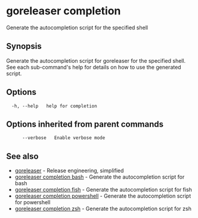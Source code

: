 # goreleaser completion

Generate the autocompletion script for the specified shell

## Synopsis

Generate the autocompletion script for goreleaser for the specified shell.
See each sub-command's help for details on how to use the generated script.


## Options

```
  -h, --help   help for completion
```

## Options inherited from parent commands

```
      --verbose   Enable verbose mode
```

## See also

* [goreleaser](goreleaser.md)	 - Release engineering, simplified
* [goreleaser completion bash](goreleaser_completion_bash.md)	 - Generate the autocompletion script for bash
* [goreleaser completion fish](goreleaser_completion_fish.md)	 - Generate the autocompletion script for fish
* [goreleaser completion powershell](goreleaser_completion_powershell.md)	 - Generate the autocompletion script for powershell
* [goreleaser completion zsh](goreleaser_completion_zsh.md)	 - Generate the autocompletion script for zsh

